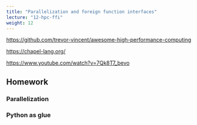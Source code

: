 ```yaml
---
title: "Parallelization and foreign function interfaces"
lecture: "12-hpc-ffi"
weight: 12
---
```


<!-- todo -->
<!---->
<!-- https://mesonbuild.com/index.html -->
<!-- https://setuptools.pypa.io/en/stable/userguide/ext_modules.html -->
<!---->
<!-- https://danielk.developer.irf.se/software_contribution_guide/mixed_coding_arts.html -->

https://github.com/trevor-vincent/awesome-high-performance-computing

https://chapel-lang.org/

https://www.youtube.com/watch?v=7Qk8T7_bevo

## Homework

### Parallelization

### Python as glue


